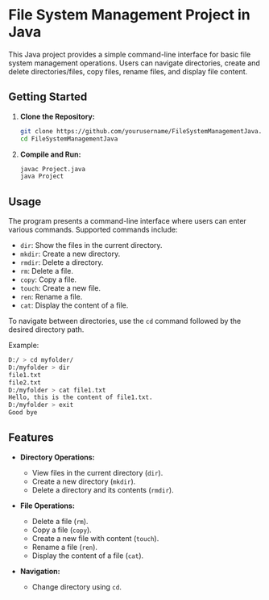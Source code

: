 # File System Management Project in Java

This Java project provides a simple command-line interface for basic file system management operations. Users can navigate directories, create and delete directories/files, copy files, rename files, and display file content.

## Getting Started

1. **Clone the Repository:**
   ```bash
   git clone https://github.com/yourusername/FileSystemManagementJava.git
   cd FileSystemManagementJava
   ```

2. **Compile and Run:**
   ```bash
   javac Project.java
   java Project
   ```

## Usage

The program presents a command-line interface where users can enter various commands. Supported commands include:

- `dir`: Show the files in the current directory.
- `mkdir`: Create a new directory.
- `rmdir`: Delete a directory.
- `rm`: Delete a file.
- `copy`: Copy a file.
- `touch`: Create a new file.
- `ren`: Rename a file.
- `cat`: Display the content of a file.

To navigate between directories, use the `cd` command followed by the desired directory path.

Example:
```bash
D:/ > cd myfolder/
D:/myfolder > dir
file1.txt
file2.txt
D:/myfolder > cat file1.txt
Hello, this is the content of file1.txt.
D:/myfolder > exit
Good bye
```

## Features

- **Directory Operations:**
  - View files in the current directory (`dir`).
  - Create a new directory (`mkdir`).
  - Delete a directory and its contents (`rmdir`).

- **File Operations:**
  - Delete a file (`rm`).
  - Copy a file (`copy`).
  - Create a new file with content (`touch`).
  - Rename a file (`ren`).
  - Display the content of a file (`cat`).

- **Navigation:**
  - Change directory using `cd`.


